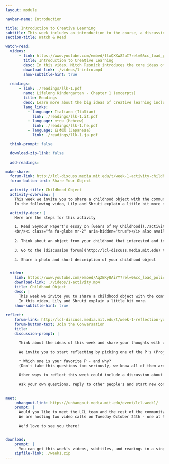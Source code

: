 ```yaml
---
layout: module

navbar-name: Introduction

title: Introduction to Creative Learning
subtitle: This week includes an introduction to the course, a discussion of the Lifelong Kindergarten approach, and an opportunity to share a childhood object
section-title: Watch & Read

watch-read:
  videos:
      - link: https://www.youtube.com/embed/ftxQXXw82uI?rel=0&cc_load_policy=1
        title: Introduction to Creative Learning
        desc: In this video, Mitch Resnick introduces the core ideas of creative learning and how those ideas are inspired by the way children learn in kindergarten.
        download-link: ./videos/1-intro.mp4
        show-subtitle-hint: true

  readings:
      - link: ./readings/llk-1.pdf
        name: Lifelong Kindergarten - Chapter 1 (excerpts)
        title: Readings
        desc: Learn more about the big ideas of creative learning including the four P's and the creative learning spiral.
        lang_links:
          - language: Italiano (Italian)
            link: ./readings/llk-1.it.pdf
          - language: עברית (Hebrew)
            link: ./readings/llk-1.he.pdf
          - language: 日本語 (Japanese)
            link: ./readings/llk-1.ja.pdf

  think-prompt: false

  download-zip-link: false

  add-readings:

make-share:
  forum-link: http://lcl-discuss.media.mit.edu/t/week-1-activity-childhood-objects/22
  forum-button-text: Share Your Object

  activity-title: Childhood Object
  activity-overview: |
    This week we invite you to share a childhood object with the community.
    In the following video, Lily and Shruti explain a little bit more (subtitles available in multiple languages)

  activity-desc: |
    Here are the steps for this activity

    1. Read Seymour Papert’s essay on [Gears of My Childhood](./activity/week1/gears.pdf) 
    <br/><i class="fa fa-globe mr-2" aria-hidden="true"></i> also available in [Italiano (Italian)](./activity/week1/gears.it.pdf), [日本語 (Japanese)](./activity/week1/gears.ja.pdf), [Português (Portuguese)](./activity/week1/gears.pt.pdf), [Español (Spanish)](./activity/week1/gears.es.pdf)
    
    2. Think about an object from your childhood that interested and influenced you
    
    3. Go to the [discussion forum](http://lcl-discuss.media.mit.edu) to see other people's objects
    
    4. Share a photo and short description of your childhood object


  video:
    link: https://www.youtube.com/embed/AqZEKy8AiYY?rel=0&cc_load_policy=1
    download-link: ./videos/1-activity.mp4
    title: Childhood Object
    desc: |
      This week we invite you to share a childhood object with the community.
      In this video, Lily and Shruti explain a little bit more.
    show-subtitle-hint: true

reflect:
    forum-link: http://lcl-discuss.media.mit.edu/t/week-1-reflection-your-favorite-p/56
    forum-button-text: Join the Conversation
    title:
    discussion-prompt: |

      Think about the ideas of this week and share your thoughts with others, using the discussion forum and/or talking with your friends and colleagues in person if you are hosting a local meet-up.
      
      We invite you to start reflecting by picking one of the P's (Projects, Passion, Peers, and Play) and explaining why it is particularly important for you.
      
      * Which one is your favorite P - and why? 
      (Don't take this questions too seriously, we know all of them are important!)

      Other ways to reflect this week could include a discussion about A and X students, imagining the kindergarten approach in your learning environment, or sharing a favorite quote from the week's readings and explaining why it resonates with you.
      
      Ask your own questions, reply to other people's and start new conversations. We'd love to hear your ideas!


meet:
    unhangout-link: https://unhangout.media.mit.edu/event/lcl-week1/
    prompt: |
      Would you like to meet the LCL team and the rest of the community?
      We are hosting two video calls on Tuesday October 24th - one at 9am EST and another one at 4pm EST.
      
      We'd love to see you there!


download:
    prompt: |
      You can get this week's videos, subtitles, and readings in a single zip file for offline use.
    zipfile-link: ./week1.zip
---
```


